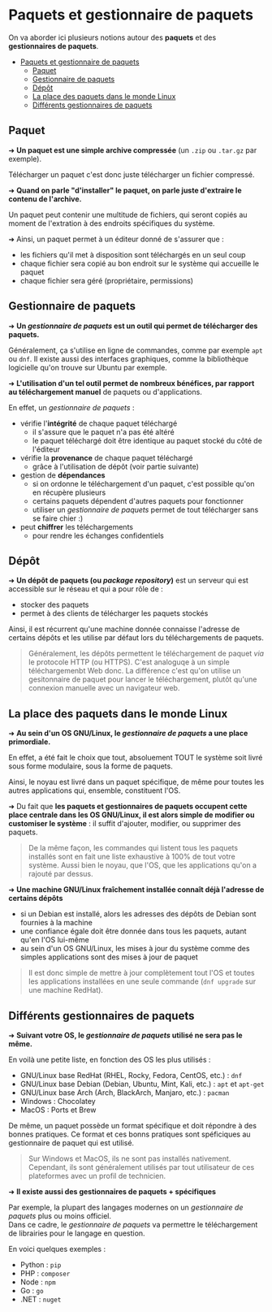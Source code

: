 # Paquets et gestionnaire de paquets

On va aborder ici plusieurs notions autour des **paquets** et des **gestionnaires de paquets**.

- [Paquets et gestionnaire de paquets](#paquets-et-gestionnaire-de-paquets)
  - [Paquet](#paquet)
  - [Gestionnaire de paquets](#gestionnaire-de-paquets)
  - [Dépôt](#dépôt)
  - [La place des paquets dans le monde Linux](#la-place-des-paquets-dans-le-monde-linux)
  - [Différents gestionnaires de paquets](#différents-gestionnaires-de-paquets)

## Paquet

➜ **Un paquet est une simple archive compressée** (un `.zip` ou `.tar.gz` par exemple).

Télécharger un paquet c'est donc juste télécharger un fichier compressé.

➜ **Quand on parle "d'installer" le paquet, on parle juste d'extraire le contenu de l'archive.**

Un paquet peut contenir une multitude de fichiers, qui seront copiés au moment de l'extration à des endroits spécifiques du système.

➜ Ainsi, un paquet permet à un éditeur donné de s'assurer que :

- les fichiers qu'il met à disposition sont téléchargés en un seul coup
- chaque fichier sera copié au bon endroit sur le système qui accueille le paquet
- chaque fichier sera géré (propriétaire, permissions)

## Gestionnaire de paquets

➜ **Un *gestionnaire de paquets* est un outil qui permet de télécharger des paquets.**

Généralement, ça s'utilise en ligne de commandes, comme par exemple `apt` ou `dnf`. Il existe aussi des interfaces graphiques, comme la bibliothèque logicielle qu'on trouve sur Ubuntu par exemple.

➜ **L'utilisation d'un tel outil permet de nombreux bénéfices, par rapport au téléchargement manuel** de paquets ou d'applications.

En effet, un *gestionnaire de paquets* :

- vérifie l'**intégrité** de chaque paquet téléchargé
  - il s'assure que le paquet n'a pas été altéré
  - le paquet téléchargé doit être identique au paquet stocké du côté de l'éditeur
- vérifie la **provenance** de chaque paquet téléchargé
  - grâce à l'utilisation de dépôt (voir partie suivante)
- gestion de **dépendances**
  - si on ordonne le téléchargement d'un paquet, c'est possible qu'on en récupère plusieurs
  - certains paquets dépendent d'autres paquets pour fonctionner
  - utiliser un *gestionnaire de paquets* permet de tout télécharger sans se faire chier :)
- peut **chiffrer** les téléchargements
  - pour rendre les échanges confidentiels

## Dépôt

➜ **Un dépôt de paquets (ou *package repository*)** est un serveur qui est accessible sur le réseau et qui a pour rôle de :

- stocker des paquets
- permet à des clients de télécharger les paquets stockés

Ainsi, il est récurrent qu'une machine donnée connaisse l'adresse de certains dépôts et les utilise par défaut lors du téléchargements de paquets.

> Généralement, les dépôts permettent le téléchargement de paquet *via* le protocole HTTP (ou HTTPS). C'est analoguqe à un simple téléchargemenbt Web donc. La différence c'est qu'on utilise un gesitonnaire de paquet pour lancer le téléchargement, plutôt qu'une connexion manuelle avec un navigateur web.

## La place des paquets dans le monde Linux

➜ **Au sein d'un OS GNU/Linux, le *gestionnaire de paquets* a une place primordiale.**

En effet, a été fait le choix que tout, absoluement TOUT le système soit livré sous forme modulaire, sous la forme de paquets.

Ainsi, le noyau est livré dans un paquet spécifique, de même pour toutes les autres applications qui, ensemble, constituent l'OS.

➜ Du fait que **les paquets et gestionnaires de paquets occupent cette place centrale dans les OS GNU/Linux, il est alors simple de modifier ou customiser le système** : il suffit d'ajouter, modifier, ou supprimer des paquets.

> De la même façon, les commandes qui listent tous les paquets installés sont en fait une liste exhaustive à 100% de tout votre système. Aussi bien le noyau, que l'OS, que les applications qu'on a rajouté par dessus.

➜ **Une machine GNU/Linux fraîchement installée connaît déjà l'adresse de certains dépôts**

- si un Debian est installé, alors les adresses des dépôts de Debian sont fournies à la machine
- une confiance égale doit être donnée dans tous les paquets, autant qu'en l'OS lui-même
- au sein d'un OS GNU/Linux, les mises à jour du système comme des simples applications sont des mises à jour de paquet

> Il est donc simple de mettre à jour complètement tout l'OS et toutes les applications installées en une seule commande (`dnf upgrade` sur une machine RedHat).

## Différents gestionnaires de paquets

➜ **Suivant votre OS, le *gestionnaire de paquets* utilisé ne sera pas le même.**

En voilà une petite liste, en fonction des OS les plus utilisés :

- GNU/Linux base RedHat (RHEL, Rocky, Fedora, CentOS, etc.) : `dnf`
- GNU/Linux base Debian (Debian, Ubuntu, Mint, Kali, etc.) : `apt` et `apt-get`
- GNU/Linux base Arch (Arch, BlackArch, Manjaro, etc.) : `pacman`
- Windows : Chocolatey
- MacOS : Ports et Brew

De même, un paquet possède un format spécifique et doit répondre à des bonnes pratiques. Ce format et ces bonns pratiques sont spéficiques au gestionnaire de paquet qui est utilisé.

> Sur Windows et MacOS, ils ne sont pas installés nativement. Cependant, ils sont généralement utilisés par tout utilisateur de ces plateformes avec un profil de technicien.

➜ **Il existe aussi des gestionnaires de paquets + spécifiques**

Par exemple, la plupart des langages modernes on un *gestionnaire de paquets* plus ou moins officiel.  
Dans ce cadre, le *gestionnaire de paquets* va permettre le téléchargement de librairies pour le langage en question.

En voici quelques exemples :

- Python : `pip`
- PHP : `composer`
- Node : `npm`
- Go : `go`
- .NET : `nuget`
